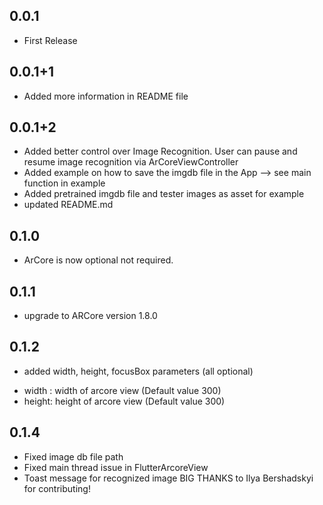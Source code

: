 ## 0.0.1

* First Release 

## 0.0.1+1

* Added more information in README file 

## 0.0.1+2

* Added better control over Image Recognition. User can pause and resume image recognition via ArCoreViewController
* Added example on how to save the imgdb file in the App --> see main function in example 
* Added pretrained imgdb file and tester images as asset for example 
* updated README.md

## 0.1.0

* ArCore is now optional not required.

## 0.1.1 

* upgrade to ARCore version 1.8.0

## 0.1.2

* added width, height, focusBox parameters (all optional)
- width : width of arcore view (Default value 300)
- height: height of arcore view (Default value 300)


## 0.1.4
- Fixed image db file path
- Fixed main thread issue in FlutterArcoreView
- Toast message for recognized image
BIG THANKS to Ilya Bershadskyi for contributing!

